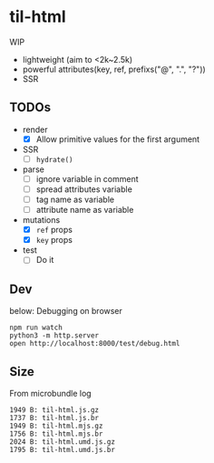 # til-html

WIP

- lightweight (aim to <2k~2.5k)
- powerful attributes(key, ref, prefixs("@", ".", "?"))
- SSR

## TODOs

- render
  - [x] Allow primitive values for the first argument
- SSR
  - [ ] `hydrate()`
- parse
  - [ ] ignore variable in comment
  - [ ] spread attributes variable
  - [ ] tag name as variable
  - [ ] attribute name as variable
- mutations
  - [x] `ref` props
  - [x] `key` props
- test
  - [ ] Do it

## Dev

below: Debugging on browser

```[sh]
npm run watch
python3 -m http.server
open http://localhost:8000/test/debug.html
```

## Size

From microbundle log

```[sh]
1949 B: til-html.js.gz
1737 B: til-html.js.br
1949 B: til-html.mjs.gz
1756 B: til-html.mjs.br
2024 B: til-html.umd.js.gz
1795 B: til-html.umd.js.br
```
